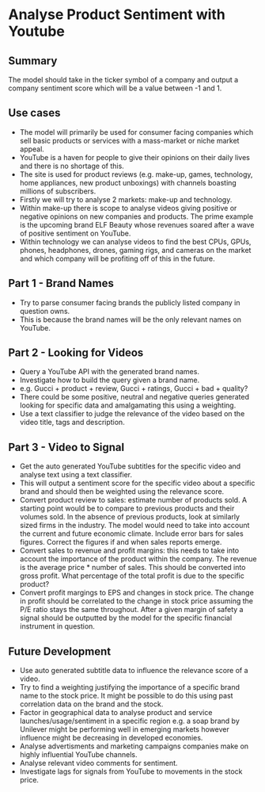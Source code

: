 # Analyse Product Sentiment with Youtube

## Summary

The model should take in the ticker symbol of a company and output a company sentiment score which will be a value between -1 and 1.

## Use cases

* The model will primarily be used for consumer facing companies which sell basic products or services with a mass-market or niche market appeal. 
* YouTube is a haven for people to give their opinions on their daily lives and there is no shortage of this. 
* The site is used for product reviews (e.g. make-up, games, technology, home appliances, new product unboxings) with channels boasting millions of subscribers. 
* Firstly we will try to analyse 2 markets: make-up and technology. 
* Within make-up there is scope to analyse videos giving positive or negative opinions on new companies and products. The prime example is the upcoming brand ELF Beauty whose revenues soared after a wave of positive sentiment on YouTube. 
* Within technology we can analyse videos to find the best CPUs, GPUs, phones, headphones, drones, gaming rigs, and cameras on the market and which company will be profiting off of this in the future. 

## Part 1 - Brand Names

* Try to parse consumer facing brands the publicly listed company in question owns. 
* This is because the brand names will be the only relevant names on YouTube. 

## Part 2 - Looking for Videos

* Query a YouTube API with the generated brand names. 
* Investigate how to build the query given a brand name.
* e.g. Gucci + product + review, Gucci + ratings, Gucci + bad + quality? 
* There could be some positive, neutral and negative queries generated looking for specific data and amalgamating this using a weighting. 
* Use a text classifier to judge the relevance of the video based on the video title, tags and description. 

## Part 3 - Video to Signal

* Get the auto generated YouTube subtitles for the specific video and analyse text using a text classifier. 
* This will output a sentiment score for the specific video about a specific brand and should then be weighted using the relevance score.
* Convert product review to sales: estimate number of products sold. A starting point would be to compare to previous products and their volumes sold. In the absence of previous products, look at similarly sized firms in the industry. The model would need to take into account the current and future economic climate. Include error bars for sales figures. Correct the figures if and when sales reports emerge. 
* Convert sales to revenue and profit margins: this needs to take into account the importance of the product within the company. The revenue is the average price * number of sales. This should be converted into gross profit. What percentage of the total profit is due to the specific product? 
* Convert profit margings to EPS and changes in stock price. The change in profit should be correlated to the change in stock price assuming the P/E ratio stays the same throughout. After a given margin of safety a signal should be outputted by the model for the specific financial instrument in question.

## Future Development

* Use auto generated subtitle data to influence the relevance score of a video.
* Try to find a weighting justifying the importance of a specific brand name to the stock price. It might be possible to do this using past correlation data on the brand and the stock. 
* Factor in geographical data to analyse product and service launches/usage/sentiment in a specific region e.g. a soap brand by Unilever might be performing well in emerging markets however influence might be decreasing in developed economies. 
* Analyse advertisments and marketing campaigns companies make on highly influential YouTube channels.
* Analyse relevant video comments for sentiment. 
* Investigate lags for signals from YouTube to movements in the stock price. 